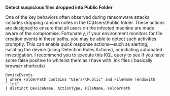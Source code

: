 **Detect suspicious files dropped into Public Folder**

One of the key behaviors often observed during ransomware attacks includes dropping ransom notes in the C:\Users\Public folder. These actions are designed to ensure that all users on the infected machine are made aware of the compromise.
Fortunately, if your environment monitors for file creation events in these paths, you may be able to detect such activities promptly. This can enable quick response actions—such as alerting, isolating the device (using Detection Rules Actions), or initiating automated investigation. 
I recommend you to execute this KQL query to see if you have some false positive to whitelist them as I have with .lnk files ( basically browser shortcuts)
```
DeviceEvents
| where FolderPath contains "Users\\Public" and FileName !endswith ".lnk"
| distinct DeviceName, ActionType, FileName, FolderPath 
```
